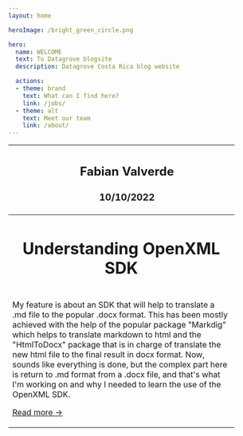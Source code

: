 ```yaml
---
layout: home 

heroImage: /bright_green_circle.png

hero: 
  name: WELCOME
  text: To Datagrove blogsite
  description: Datagrove Costa Rica blog website

  actions:
  - theme: brand
    text: What can I find here?
    link: /jobs/
  - theme: alt
    text: Meet our team
    link: /about/
---
```


<table style="width:90%">
  <tr>
    <th>
      <div class="avatar" style="background-image: url(https://avatars.githubusercontent.com/u/110683318?v=4)"></div>
    </th>
    <th style="width:95%">
      <p><h2>Fabian Valverde</h2></p>
      <p><h3>10/10/2022</h3></p>
    </th>
  </tr>

  <tr>
    <th style="width:80%" colspan="2">
      <h1>Understanding OpenXML SDK</h1>
    </th>
  </tr>

  <tr>
    <td colspan="2">
      <p>My feature is about an SDK that will help to translate a .md file to the popular .docx format. This has been mostly achieved with the help of the popular package "Markdig" which helps to translate markdown to html and the "HtmlToDocx" package that is in charge of translate the new html file to the final result in docx format.
      Now, sounds like everything is done, but the complex part here is return to .md format from a .docx file, and that's what I'm working on and why I needed to learn the use of the OpenXML SDK.</p>
      <p><a href="/blogposts/october10th.md">Read more -></a></p>
    </td>
  </tr>
</table>
